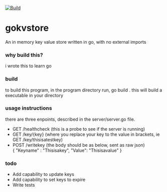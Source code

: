 [![Build](https://github.com/LavHinsu/gokvstore/actions/workflows/buildandrelease.yml/badge.svg)](https://github.com/LavHinsu/gokvstore/actions/workflows/buildandrelease.yml)
# gokvstore
 An in memory key value store written in go, with no external imports

### why build this? 
i wrote this to learn go

### build
 to build this program, in the program directory run,
 go build . 
 this will build a executable in your directory

### usage instructions
 there are three enpoints, described in the server/server.go file.
 - GET /healthcheck (this is a probe to see if the server is running)
 - GET /key/{key} (where you replace your key to the value in brackets, ie GET /key/thisisatestkey)
 - POST /writekey (the body should be as below, sent as raw json)\
 {
    "Keyname" : "Thisisakey",
    "Value": "Thisisavalue"
 }

### todo
 - Add capability to update keys
 - Add capability to set keys to expire
 - Write tests
